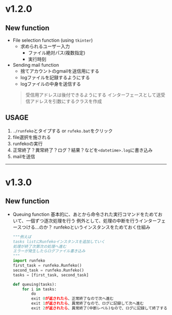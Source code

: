 # v1.2.0
## New function
* File selection function (using `tkinter`)
    * 求められるユーザー入力
        * ファイル絶対パス(複数指定)
        * 実行時刻
* Sending mail function
    * 捨てアカウントのgmailを送信用にする
    * logファイルを記録するようにする
    * logファイルの中身を送信する
    > 受信用アドレスは後付できるようにする
    > インターフェースとして送受信アドレスを引数にするクラスを作成


## USAGE
1. `./runfeko`とタイプする or `rufeko.bat`をクリック
2. file選択を施される
3. runfekoの実行
4. 正常終了？異常終了？ログ？結果？などを`<datetime>.log`に書き込み
5. mailを送信


---
# v1.3.0
## New function
* Queuing function
    基本的に、あとから命令された実行コマンドをためておいて、一個ずつ逐次処理を行う
    例外として、処理の中断を行うインターフェースつける...のか？
    runfekoというインスタンスをためておく仕組み

    ```python
    """例えば
    tasks listにRunfekoインスタンスを追加していく
    処理が終了次第次の処理へ進む
    エラーが発生したらログファイル書き込み
    """
    import runfeko
    first_task = runfeko.Runfeko()
    second_task = runfeko.Runfeko()
    tasks = [first_task, second_task]

    def queuing(tasks):
        for i in tasks:
            do
            exit 0が返されたら、正常終了なので次へ進む
            exit 1が返されたら、異常終了なので、ログに記録して次へ進む
            exit 2が返されたら、異常終了(中断レベル)なので、ログに記録して終了する
    ```
